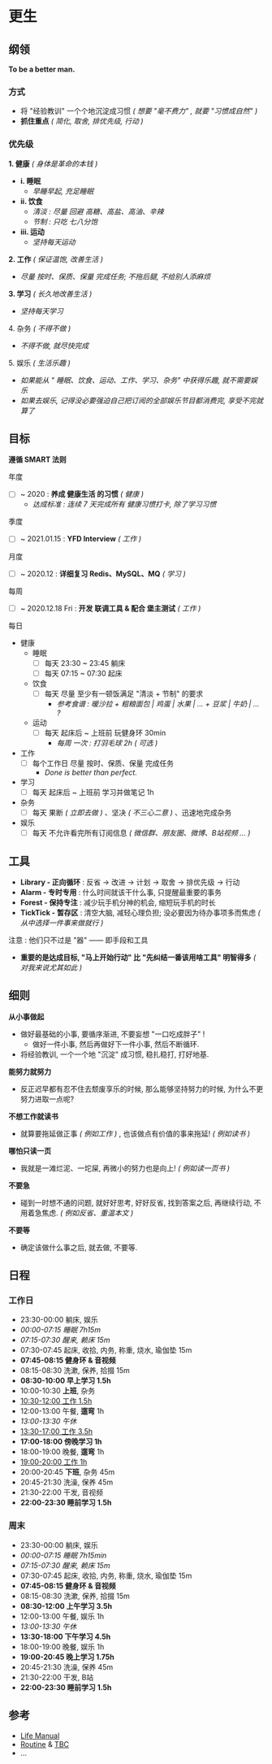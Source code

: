 # 更生

<!-- Rehabilitation -->

## 纲领

<!-- Guidelines _( 指导方针 )_ -->

**To be a better man.**

### 方式

<!-- Policy _( 政策, 方针; 策略, 手段 )_ -->

- 将 "经验教训" 一个个地沉淀成习惯 _( 想要 "毫不费力" , 就要 "习惯成自然" )_
- **抓住重点** _( 简化, 取舍, 排优先级, 行动 )_

### 优先级

<!-- Priority -->

**1\. 健康** _( 身体是革命的本钱 )_

- **i. 睡眠**
    - _早睡早起, 充足睡眠_
- **ii. 饮食**
    - _清淡 : 尽量 回避 高糖、高盐、高油、辛辣_
    - _节制 : 只吃 七八分饱_
- **iii. 运动**
    - _坚持每天运动_

**2\. 工作** _( 保证温饱, 改善生活 )_

- _尽量 按时、保质、保量 完成任务; 不拖后腿, 不给别人添麻烦_

**3\. 学习** _( 长久地改善生活 )_

- _坚持每天学习_

4\. 杂务 _( 不得不做 )_

- _不得不做, 就尽快完成_

5\. 娱乐 _( 生活乐趣 )_

- _如果能从 " 睡眠、饮食、运动、工作、学习、杂务" 中获得乐趣, 就不需要娱乐_
- _如果去娱乐, 记得没必要强迫自己把订阅的全部娱乐节目都消费完, 享受不完就算了_

## 目标

<!-- Targets -->

**遵循 SMART 法则**

年度

<!-- Yearly -->

- [ ] ~ 2020 : **养成 健康生活 的习惯** _( 健康 )_
    - _达成标准 : 连续 7 天完成所有 健康习惯打卡, 除了学习习惯_

<!-- - [ ] ~ 2021 上 : **养成 遇事果断 & 做事坚决 的习惯** _( 工作 )_ -->
<!--     - _达成标准 : 连续 7 天完成所有 果断坚决 的习惯打卡 ( 学习任务可除外 )_ -->
<!-- - [ ] ~ 2021 下 : **养成 读书学习 的习惯** _( 学习 )_ -->
<!--     - _达成标准 : 连续 7 天完成所有 学习日程 ( 每个工作日 4h , 每个周末 11h )_ -->

季度

<!-- Seasonly -->

- [ ] ~ 2021.01.15 : **YFD Interview** _( 工作 )_

<!-- - [ ] ~ 2021.03.15 : 详细复习 算法 & 数据结构, 刷题 _( 学习 )_ -->

月度

<!-- Monthly -->

- [ ] ~ 2020.12 : **详细复习 Redis、MySQL、MQ** _( 学习 )_

<!-- - [ ] ~ 2021.01 : **粗略复习 算法 & 数据结构, 刷题** _( 学习 )_ -->
<!-- - [ ] ~ 2021.02 : **Interview & Got Offers** _( 工作 )_ -->
<!-- - 学习 : 每月 读完一本专业技术书 _( 学习 )_ -->
<!--     - [ ] 读完 深入理解 JVM_ _( ~ 2021.03 ) -->
<!--     - [ ] 读完 JZ Offer_ _( ~ 2020.04 ) -->

每周

<!-- Weekly -->

- [ ] ~ 2020.12.18 Fri : **开发 联调工具 & 配合 堡主测试** _( 工作 )_

每日

<!-- Daily -->

- 健康
    - 睡眠
        - [ ] 每天 23:30 ~ 23:45 躺床
        - [ ] 每天 07:15 ~ 07:30 起床
    - 饮食
        - [ ] 每天 尽量 至少有一顿饭满足 "清淡 + 节制" 的要求
            - _参考食谱 : 暖沙拉 + 粗粮面包 | 鸡蛋 | 水果 | … + 豆浆 | 牛奶 | … ?_
    - 运动
        - [ ] 每天 起床后 ~ 上班前 玩健身环 30min
            - _每周 一次 : 打羽毛球 2h ( 可选 )_
- 工作
    - [ ] 每个工作日 尽量 按时、保质、保量 完成任务
        - _Done is better than perfect._
- 学习
    - [ ] 每天 起床后 ~ 上班前 学习并做笔记 1h
- 杂务
    - [ ] 每天 果断 _( 立即去做 )_ 、坚决 _( 不三心二意 )_ 、迅速地完成杂务
- 娱乐
    - [ ] 每天 不允许看完所有订阅信息 _( 微信群、朋友圈、微博、B站视频 … )_

<!--

Daily : TODO / TBC

- [ ] 保持专注
    - [ ] 每天只看四次 微信/朋友圈/微博
        - 推荐时间: 起床 09:00 , 午餐 12:00 , 晚餐 18:15 , 临睡 23:30
- [ ] 读完 技术书 2 本
    - [ ] Understand the JVM
    - [ ] JZ Offer
    - [ ] 网络分析就那么简单
    - [ ] _Java 并发编程实践_
- [ ] 重读 补笔记 1 本
    - [ ] Linux Development

-->

## 工具

<!-- Tools -->

- **Library - 正向循环** : 反省 → 改进 → 计划 → 取舍 → 排优先级 → 行动
- **Alarm - 专时专用** : 什么时间就该干什么事, 只提醒最重要的事务
- **Forest - 保持专注** : 减少玩手机分神的机会, 缩短玩手机的时长
- **TickTick - 暂存区** : 清空大脑, 减轻心理负担; 没必要因为待办事项多而焦虑 _( 从中选择一件事来做就行 )_

<!--     - _( 暂存区 : 在我心目中, "暂存区" 的说法比 "备忘录" 更切中要害 )_ -->
<!--     - _所思所想、待办杂项、工作任务、学习计划、日期事件、重复事件_ -->
<!-- - **Notification - 保持专注** : 默认关闭所有 Apps 的通知权限 -->
<!--     - _除了 钉钉、日历、电话、短信、微信、邮件、时间块_ -->

注意 : 他们只不过是 "器" —— 即手段和工具

- **重要的是达成目标, "马上开始行动" 比 "先纠结一番该用啥工具" 明智得多** _( 对我来说尤其如此 )_

<!-- 经常需要使用手机做一些正事, 例如记录时间使用情况、查看工作消息, 不然可以用 OffScreen & ScreenTime 强力控制使用手机的时长 ! -->

## 细则

<!-- Regulations -->

**从小事做起** <!-- _( 切合实际的 )_ 行动方针 -->

- 做好最基础的小事, 要循序渐进, 不要妄想 "一口吃成胖子" !
    - 做好一件小事, 然后再做好下一件小事, 然后不断循环.
- 将经验教训, 一个一个地 "沉淀" 成习惯, 稳扎稳打, 打好地基.

**能努力就努力**

- 反正迟早都有忍不住去颓废享乐的时候, 那么能够坚持努力的时候, 为什么不更努力进取一点呢?

**不想工作就读书**

- 就算要拖延做正事 _( 例如工作 )_ , 也该做点有价值的事来拖延! _( 例如读书 )_

**哪怕只读一页**

- 我就是一滩烂泥、一坨屎, 再微小的努力也是向上! _( 例如读一页书 )_

**不要急**

- 碰到一时想不通的问题, 就好好思考, 好好反省, 找到答案之后, 再继续行动, 不用着急焦虑. _( 例如反省、重温本文 )_

**不要等**

- 确定该做什么事之后, 就去做, 不要等.

## 日程

<!-- Daily Schedule -->

<!--

- 正常内容 : 必须做的杂务
    - 还包括 日常娱乐、心理休息 等
- _斜体内容 : 身体休息_
- **粗体内容 : 运动**
- **粗体内容 : 学习**
- <u>下划线内容 : 工作</u>

-->

### 工作日

<!-- Weekdays -->

- 23:30-00:00 躺床, 娱乐
- _00:00-07:15 睡眠 7h15m_
- _07:15-07:30 醒来, 赖床 15m_
- 07:30-07:45 起床, 收拾, 内务, 称重, 烧水, 瑜伽垫 15m
- **07:45-08:15 健身环 & 音视频**
- 08:15-08:30 洗漱, 保养, 拾掇 15m
- **08:30-10:00 早上学习 1.5h**
- 10:00-10:30 **上班**, 杂务
- <u>10:30-12:00 工作 1.5h</u>
- 12:00-13:00 午餐, **遛弯** 1h
- _13:00-13:30 午休_
- <u>13:30-17:00 工作 3.5h</u>
- **17:00-18:00 傍晚学习 1h**
- 18:00-19:00 晚餐, **遛弯** 1h
- <u>19:00-20:00 工作 1h</u>
- 20:00-20:45 **下班**, 杂务 45m
- 20:45-21:30 洗澡, 保养 45m
- 21:30-22:00 干发, 音视频
- **22:00-23:30 睡前学习 1.5h**

<!--

统计 Stats

- 必须做的杂务 4.5h
- _身体休息 8h_
- **运动 1.5h**
- **学习 4h**
- <u>工作 6h</u>
- 4.5h + 8h + 1.5h + 4h + 6h = 24h

-->

### 周末

<!-- Weekends -->

- 23:30-00:00 躺床, 娱乐
- _00:00-07:15 睡眠 7h15min_
- _07:15-07:30 醒来, 赖床 15m_
- 07:30-07:45 起床, 收拾, 内务, 称重, 烧水, 瑜伽垫 15m
- **07:45-08:15 健身环 & 音视频**
- 08:15-08:30 洗漱, 保养, 拾掇 15m
- **08:30-12:00 上午学习 3.5h**
- 12:00-13:00 午餐, 娱乐 1h
- _13:00-13:30 午休_
- **13:30-18:00 下午学习 4.5h**
- 18:00-19:00 晚餐, 娱乐 1h
- **19:00-20:45 晚上学习 1.75h**
- 20:45-21:30 洗澡, 保养 45m
- 21:30-22:00 干发, B站
- **22:00-23:30 睡前学习 1.5h**

<!--

统计 Stats

- 必须做的杂务 4h+
- _身体休息 8h_
- **运动 30m**
- **学习 11h+**
- <u>工作 0h</u>
- 4.25h + 8h + 0.5h + 11.25h + 0h = 24h

 -->

## 参考

- [Life Manual](/lifelogs/archived/life-manual.md)
- [Routine](/lifelogs/archived/routine.md) & [TBC](/lifelogs/archived/tbc.md)
- …
